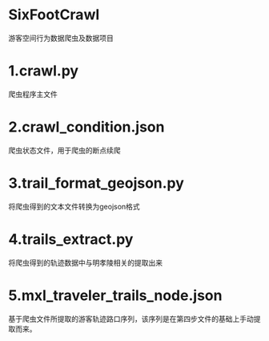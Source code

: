 # SixFootCrawl
游客空间行为数据爬虫及数据项目

# 1.crawl.py
爬虫程序主文件

# 2.crawl_condition.json
爬虫状态文件，用于爬虫的断点续爬

# 3.trail_format_geojson.py
将爬虫得到的文本文件转换为geojson格式

# 4.trails_extract.py
将爬虫得到的轨迹数据中与明孝陵相关的提取出来

# 5.mxl_traveler_trails_node.json
基于爬虫文件所提取的游客轨迹路口序列，该序列是在第四步文件的基础上手动提取而来。
